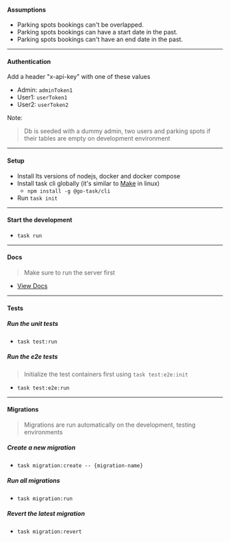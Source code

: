 #### Assumptions

- Parking spots bookings can't be overlapped.
- Parking spots bookings can have a start date in the past.
- Parking spots bookings can't have an end date in the past.

---

#### Authentication
Add a header "x-api-key" with one of these values 

- Admin: `adminToken1`
- User1: `userToken1`
- User2: `userToken2`

Note: 
> Db is seeded with a dummy admin, two users and parking spots if their tables are empty on development environment


---

#### Setup

- Install lts versions of nodejs, docker and docker compose
- Install task cli globally (it's similar to [Make](https://www.computerhope.com/unix/umake.htm) in linux)
    -  `npm install -g @go-task/cli`
- Run `task init`

--- 

#### Start the development
- `task run`

--- 

#### Docs
> Make sure to run the server first
- [View Docs](http://localhost:3000/docs)

---

#### Tests

##### Run the unit tests
- `task test:run`

##### Run the e2e tests
> Initialize the test containers first using `task test:e2e:init`
- `task test:e2e:run`
--- 


#### Migrations
> Migrations are run automatically on the development, testing environments

##### Create a new migration
- `task migration:create -- {migration-name}`

##### Run all migrations
- `task migration:run`

##### Revert the latest migration
- `task migration:revert`

